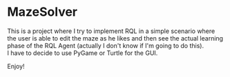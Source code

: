 # MazeSolver

This is a project where I try to implement RQL in a simple
scenario where the user is able to edit the maze as he likes and 
then see the actual learning phase of the RQL Agent (actually I don't
know if I'm going to do this).
<br>I have to decide to use PyGame or Turtle for the GUI.

Enjoy!